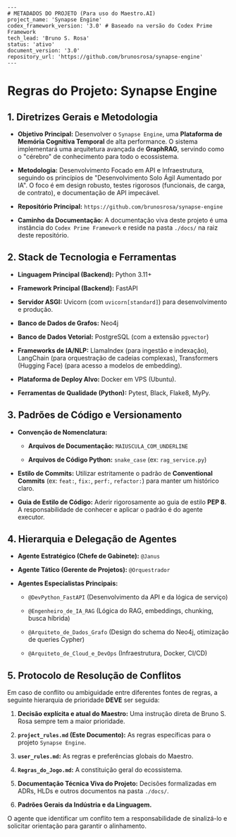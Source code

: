 ```
---
# METADADOS DO PROJETO (Para uso do Maestro.AI)
project_name: 'Synapse Engine'
codex_framework_version: '3.0' # Baseado na versão do Codex Prime Framework
tech_lead: 'Bruno S. Rosa'
status: 'ativo'
document_version: '3.0'
repository_url: 'https://github.com/brunosrosa/synapse-engine'
---
```

# Regras do Projeto: Synapse Engine

## 1. Diretrizes Gerais e Metodologia

- **Objetivo Principal:** Desenvolver o `Synapse Engine`, uma **Plataforma de Memória Cognitiva Temporal** de alta performance. O sistema implementará uma arquitetura avançada de **GraphRAG**, servindo como o "cérebro" de conhecimento para todo o ecossistema.
    
- **Metodologia:** Desenvolvimento Focado em API e Infraestrutura, seguindo os princípios de "Desenvolvimento Solo Ágil Aumentado por IA". O foco é em design robusto, testes rigorosos (funcionais, de carga, de contrato), e documentação de API impecável.
    
- **Repositório Principal:** `https://github.com/brunosrosa/synapse-engine`
    
- **Caminho da Documentação:** A documentação viva deste projeto é uma instância do `Codex Prime Framework` e reside na pasta `./docs/` na raiz deste repositório.
    

## 2. Stack de Tecnologia e Ferramentas

- **Linguagem Principal (Backend):** Python 3.11+
    
- **Framework Principal (Backend):** FastAPI
    
- **Servidor ASGI:** Uvicorn (com `uvicorn[standard]`) para desenvolvimento e produção.
    
- **Banco de Dados de Grafos:** Neo4j
    
- **Banco de Dados Vetorial:** PostgreSQL (com a extensão `pgvector`)
    
- **Frameworks de IA/NLP:** LlamaIndex (para ingestão e indexação), LangChain (para orquestração de cadeias complexas), Transformers (Hugging Face) (para acesso a modelos de embedding).
    
- **Plataforma de Deploy Alvo:** Docker em VPS (Ubuntu).
    
- **Ferramentas de Qualidade (Python):** Pytest, Black, Flake8, MyPy.
    

## 3. Padrões de Código e Versionamento

- **Convenção de Nomenclatura:**
    
    - **Arquivos de Documentação:** `MAIUSCULA_COM_UNDERLINE`
        
    - **Arquivos de Código Python:** `snake_case` (ex: `rag_service.py`)
        
- **Estilo de Commits:** Utilizar estritamente o padrão de **Conventional Commits** (ex: `feat:`, `fix:`, `perf:`, `refactor:`) para manter um histórico claro.
    
- **Guia de Estilo de Código:** Aderir rigorosamente ao guia de estilo **PEP 8**. A responsabilidade de conhecer e aplicar o padrão é do agente executor.
    

## 4. Hierarquia e Delegação de Agentes

- **Agente Estratégico (Chefe de Gabinete):** `@Janus`
    
- **Agente Tático (Gerente de Projetos):** `@Orquestrador`
    
- **Agentes Especialistas Principais:**
    
    - `@DevPython_FastAPI` (Desenvolvimento da API e da lógica de serviço)
        
    - `@Engenheiro_de_IA_RAG` (Lógica do RAG, embeddings, chunking, busca híbrida)
        
    - `@Arquiteto_de_Dados_Grafo` (Design do schema do Neo4j, otimização de queries Cypher)
        
    - `@Arquiteto_de_Cloud_e_DevOps` (Infraestrutura, Docker, CI/CD)
        

## 5. Protocolo de Resolução de Conflitos

Em caso de conflito ou ambiguidade entre diferentes fontes de regras, a seguinte hierarquia de prioridade **DEVE** ser seguida:

1. **Decisão explícita e atual do Maestro:** Uma instrução direta de Bruno S. Rosa sempre tem a maior prioridade.
    
2. **`project_rules.md` (Este Documento):** As regras específicas para o projeto `Synapse Engine`.
    
3. **`user_rules.md`:** As regras e preferências globais do Maestro.
    
4. **`Regras_do_Jogo.md`:** A constituição geral do ecossistema.
    
5. **Documentação Técnica Viva do Projeto:** Decisões formalizadas em ADRs, HLDs e outros documentos na pasta `./docs/`.
    
6. **Padrões Gerais da Indústria e da Linguagem.**
    
    
O agente que identificar um conflito tem a responsabilidade de sinalizá-lo e solicitar orientação para garantir o alinhamento.